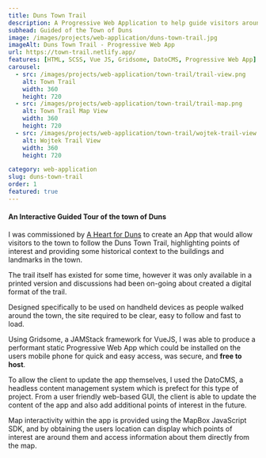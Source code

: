 ```yaml
---
title: Duns Town Trail
description: A Progressive Web Application to help guide visitors around points of interest in the historic market town of Duns.
subhead: Guided of the Town of Duns
image: /images/projects/web-application/duns-town-trail.jpg
imageAlt: Duns Town Trail - Progressive Web App
url: https://town-trail.netlify.app/
features: [HTML, SCSS, Vue JS, Gridsome, DatoCMS, Progressive Web App]
carousel:
  - src: /images/projects/web-application/town-trail/trail-view.png
    alt: Town Trail
    width: 360
    height: 720
  - src: /images/projects/web-application/town-trail/trail-map.png
    alt: Town Trail Map View
    width: 360
    height: 720
  - src: /images/projects/web-application/town-trail/wojtek-trail-view.png
    alt: Wojtek Trail View
    width: 360
    height: 720

category: web-application
slug: duns-town-trail
order: 1
featured: true
---
```


#### An Interactive Guided Tour of the town of Duns

I was commissioned by [A Heart for Duns](https://www.aheartforduns.org/) to create
an App that would allow visitors to the town to follow the Duns Town Trail, highlighting
points of interest and providing some historical context to the buildings and landmarks in the town.

The trail itself has existed for some time, however it was only available in a
printed version and discussions had been on-going about created a digital format
of the trail.

Designed specifically to be used on handheld devices as people walked around the
town, the site required to be clear, easy to follow and fast to load.

Using Gridsome, a JAMStack framework for VueJS, I was able to produce a performant
static Progressive Web App which could be installed on the users mobile phone for
quick and easy access, was secure, and **free to host**.

To allow the client to update the app themselves, I used the DatoCMS, a headless
content management system which is prefect for this type of project. From a user
friendly web-based GUI, the client is able to update the content of the app and
also add additional points of interest in the future.

Map interactivity within the app is provided using the MapBox JavaScript SDK,
and by obtaining the users location can display which points of interest are
around them and access information about them directly from the map.
